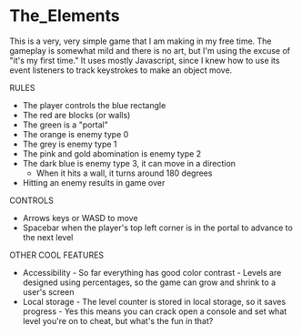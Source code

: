 # The_Elements
This is a very, very simple game that I am making in my free time. 
The gameplay is somewhat mild and there is no art, but I'm using the excuse of "it's my first time."
It uses mostly Javascript, since I knew how to use its event listeners to track keystrokes to make an object move.

RULES
- The player controls the blue rectangle
- The red are blocks (or walls)
- The green is a "portal"
- The orange is enemy type 0
- The grey is enemy type 1
- The pink and gold abomination is enemy type 2
- The dark blue is enemy type 3, it can move in a direction
    - When it hits a wall, it turns around 180 degrees
- Hitting an enemy results in game over

CONTROLS
- Arrows keys or WASD to move
- Spacebar when the player's top left corner is in the portal to advance to the next level

OTHER COOL FEATURES
- Accessibility - So far everything has good color contrast
                - Levels are designed using percentages, so the game can grow and shrink to a user's screen
- Local storage - The level counter is stored in local storage, so it saves progress
                - Yes this means you can crack open a console and set what level you're on to cheat, but what's the fun in that?
